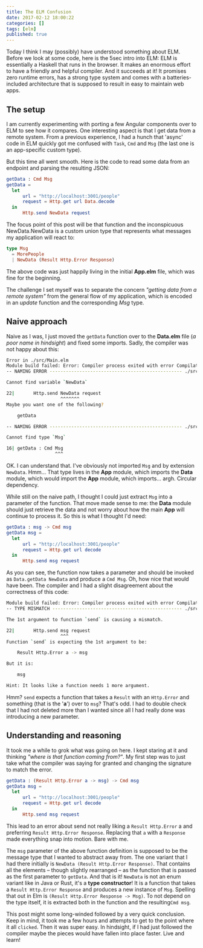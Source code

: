 ```yaml
---
title: The ELM Confusion
date: 2017-02-12 18:00:22
categories: []
tags: [elm]
published: true
---
```


Today I think I may (possibly) have understood something about ELM. Before we look at some code, here is the 5sec intro into ELM: ELM is essentially a Haskell that runs in the browser. It makes an enormous effort to have a friendly and helpful compiler. And it succeeds at it! It promises zero runtime errors, has a strong type system and comes with a batteries-included architecture that is supposed to result in easy to maintain web apps.

## The setup

I am currently experimenting with porting a few Angular components over to ELM to see how it compares. One interesting aspect is that I get data from a remote system. From a previous experience, I had a hunch that 'async' code in ELM quickly got me confused with `Task`, `Cmd` and `Msg` (the last one is an app-specific custom type).

But this time all went smooth. Here is the code to read some data from an endpoint and parsing the resulting JSON:

```elm
getData : Cmd Msg
getData =
  let
      url = "http://localhost:3001/people"
      request = Http.get url Data.decode
  in
      Http.send NewData request
```

The focus point of this post will be that function and the inconspicuous NewData.NewData is a custom union type that represents what messages my application will react to:

```elm
type Msg
  = MorePeople
  | NewData (Result Http.Error Response)
```

The above code was just happily living in the initial **App.elm** file, which was fine for the beginning.

The challenge I set myself was to separate the concern _"getting data from a remote system"_ from the general flow of my application, which is encoded in an _update_ function and the corresponding _Msg_ type.

## Naive approach

Naive as I was, I just moved the `getData` function over to the **Data.elm** file (_a poor name in hindsight_) and fixed some imports. Sadly, the compiler was not happy about this:

```sh
Error in ./src/Main.elm
Module build failed: Error: Compiler process exited with error Compilation failed
-- NAMING ERROR ------------------------------------------------- ./src/Data.elm

Cannot find variable `NewData`

22|       Http.send NewData request
                    ^^^^^^^
Maybe you want one of the following?

    getData

-- NAMING ERROR ------------------------------------------------- ./src/Data.elm

Cannot find type `Msg`

16| getData : Cmd Msg
                  ^^^
```

OK. I can understand that. I've obviously not imported `Msg` and by extension `NewData`. Hmm... That type lives in the **App** module, which imports the **Data** module, which would import the **App** module, which imports… argh. Circular dependency.

While still on the naive path, I thought I could just extract `Msg` into a parameter of the function. That move made sense to me: the **Data** module should just retrieve the data and not worry about how the main **App** will continue to process it. So this is what I thought I'd need:

```elm
getData : msg -> Cmd msg
getData msg =
  let
      url = "http://localhost:3001/people"
      request = Http.get url decode
  in
      Http.send msg request
```

As you can see, the function now takes a parameter and should be invoked as `Data.getData NewData` and produce a `Cmd Msg`. Oh, how nice that would have been. The compiler and I had a slight disagreement about the correctness of this code:

```sh
Module build failed: Error: Compiler process exited with error Compilation failed
-- TYPE MISMATCH ------------------------------------------------ ./src/Data.elm

The 1st argument to function `send` is causing a mismatch.

22|       Http.send msg request
                    ^^^
Function `send` is expecting the 1st argument to be:

    Result Http.Error a -> msg

But it is:

    msg

Hint: It looks like a function needs 1 more argument.
```

Hmm? `send` expects a function that takes a `Result` with an `Http.Error` and something (that is the '**a**') over to `msg`? That's odd. I had to double check that I had not deleted more than I wanted since all I had really done was introducing a new parameter.

## Understanding and reasoning

It took me a while to grok what was going on here. I kept staring at it and thinking _"where is that function coming from?"_. My first step was to just take what the compiler was saying for granted and changing the signature to match the error.

```elm
getData : (Result Http.Error a -> msg) -> Cmd msg
getData msg =
  let
      url = "http://localhost:3001/people"
      request = Http.get url decode
  in
      Http.send msg request
```

This lead to an error about send not really liking a `Result Http.Error` a and preferring `Result Http.Error Response`. Replacing that `a` with a `Response` made everything snap into motion. Bare with me.

The `msg` parameter of the above function definition is supposed to be the message type that I wanted to abstract away from. The one variant that I had there initially is `NewData (Result Http.Error Response)`. That contains all the elements – though slightly rearranged – as the function that is passed as the first parameter to `getData`. And that is it! `NewData` is not an enum variant like in Java or Rust, it's a **type constructor**! It is a function that takes a `Result Http.Error Response` and produces a new instance of `Msg`. Spelling that out in Elm is `(Result Http.Error Response -> Msg)`. To not depend on the type itself, it is extracted both in the function and the resulting`Cmd msg`.

This post might some long-winded followed by a very quick conclusion. Keep in mind, it took me a few hours and attempts to get to the point where it all `clicked`. Then it was super easy. In hindsight, if I had just followed the compiler maybe the pieces would have fallen into place faster. Live and learn!
